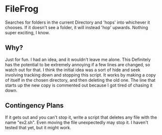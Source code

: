 # FileFrog
Searches for folders in the current Directory and 'hops' into whichever it chooses. 
If it doesn't see a folder, it will instead 'hop' upwards. Nothing super exciting, I know.

## Why?
Just for fun.
I had an idea, and it wouldn't leave me alone. This Definitely has the potential to be extremely annoying if a few lines are changed, so watch out for that.
I think the initial idea was a sort of hide and seek involving tracking down and stopping this script. It works by making a copy of itself in the chosen directory, and then deleting the old one. The line that starts up the new copy is commented out because I got tired of chasing it down.

## Contingency Plans
If it gets out and you can't stop it, write a script that deletes any file with the name "ex2.sh". Even moving the file unexpectedly may stop it.
I haven't tested that yet, but it might work.
